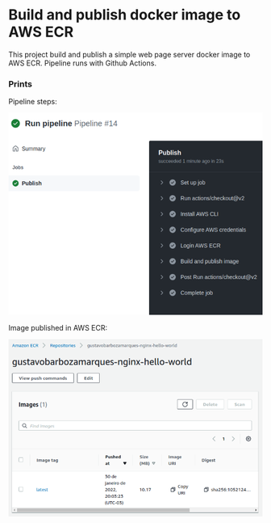 # Build and publish docker image to AWS ECR

This project build and publish a simple web page server docker image to AWS ECR. Pipeline runs with Github Actions.

### Prints

Pipeline steps:

![Alt text](docs/pipeline-output.png?raw=true "Pipeline steps")

Image published in AWS ECR:

![Alt text](docs/ecr-console.png?raw=true "AWS ECR")
